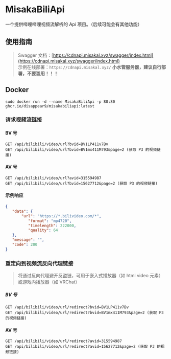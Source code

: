 ﻿# MisakaBiliApi
一个提供哔哩哔哩视频流解析的 Api 项目。（后续可能会有其他功能）
## 使用指南
> Swagger 文档：[https://cdnapi.misakal.xyz/swagger/index.html](https://cdnapi.misakal.xyz/swagger/index.html)  
> 示例在线部署：`https://cdnapi.misakal.xyz/` **小水管服务器，建议自行部署，不要滥用！！！** 
## Docker
```
sudo docker run -d --name MisakaBiliApi -p 80:80 ghcr.io/disappear9/misakabiliapi:latest
```

### 请求视频流链接
#### BV 号
```
GET /api/bilibili/video/url?bvid=BV1LP411v7Bv
GET /api/bilibili/video/url?bvid=BV1mx411M793&page=2 (获取 P3 的视频链接)
```

#### AV 号
```
GET /api/bilibili/video/url?avid=315594987
GET /api/bilibili/video/url?bvid=15627712&page=2 (获取 P3 的视频链接)
```

#### 示例响应
```json
{
   "data": {
       "url": "https://*.bilivideo.com/*",
          "format": "mp4720",
          "timelength": 222000,
          "quality": 64
   },
   "message": "",
   "code": 200
}
```
### 重定向到视频流反向代理链接
> 将通过反向代理避开反盗链，可用于嵌入式播放器（如 html video 元素）或游戏内播放器（如 VRChat）
##### BV 号
```
GET /api/bilibili/video/url/redirect?bvid=BV1LP411v7Bv
GET /api/bilibili/video/url/redirect?bvid=BV1mx411M793&page=2 (获取 P3 的视频链接)
```
#### AV 号
```
GET /api/bilibili/video/url/redirect?avid=315594987
GET /api/bilibili/video/url/redirect?avid=15627712&page=2 (获取 P3 的视频链接)
```
